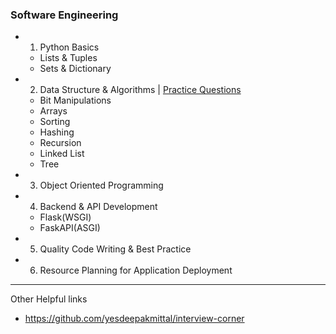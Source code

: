 ### Software Engineering
- 1. Python Basics
    - Lists & Tuples
    - Sets & Dictionary

- 2. Data Structure & Algorithms | [Practice Questions](https://github.com/yesdeepakmittal/interview-corner)
    - Bit Manipulations
    - Arrays
    - Sorting
    - Hashing
    - Recursion
    - Linked List
    - Tree

- 3. Object Oriented Programming

- 4. Backend & API Development
    - Flask(WSGI)
    - FaskAPI(ASGI)

- 5. Quality Code Writing & Best Practice

- 6. Resource Planning for Application Deployment

---
Other Helpful links
- https://github.com/yesdeepakmittal/interview-corner